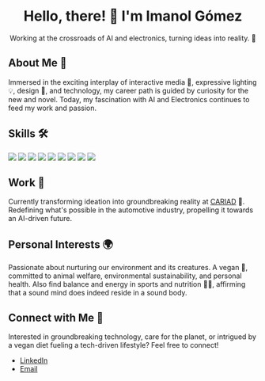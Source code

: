 <h1 align="center">Hello, there! 👋 I'm Imanol Gómez</h1>
<p align="center">Working at the crossroads of AI and electronics, turning ideas into reality. 🚀</p>

## About Me 📝

Immersed in the exciting interplay of interactive media 🎥, expressive lighting💡, design 🎨, and technology, my career path is guided by curiosity for the new and novel. Today, my fascination with AI and Electronics continues to feed my work and passion.

## Skills 🛠️

![](https://img.shields.io/badge/AI-blue) ![](https://img.shields.io/badge/Machine%20Learning-orange) ![](https://img.shields.io/badge/Embedded--C-yellow) ![](https://img.shields.io/badge/Electronics-green) ![](https://img.shields.io/badge/Computer%20Vision-lightgrey) ![](https://img.shields.io/badge/TensorFlow-ff69b4) ![](https://img.shields.io/badge/Docker-blue) ![](https://img.shields.io/badge/Python-yellow) ![](https://img.shields.io/badge/C%2FC%2B%2B-green)

## Work 💼

Currently transforming ideation into groundbreaking reality at [CARIAD](https://cariad.technology/) 🚗. Redefining what's possible in the automotive industry, propelling it towards an AI-driven future.

## Personal Interests 🌍

Passionate about nurturing our environment and its creatures. A vegan 🌱, committed to animal welfare, environmental sustainability, and personal health. Also find balance and energy in sports and nutrition 🏋️‍♂️, affirming that a sound mind does indeed reside in a sound body.

## Connect with Me 🤝

Interested in groundbreaking technology, care for the planet, or intrigued by a vegan diet fueling a tech-driven lifestyle? Feel free to connect!

- [LinkedIn](https://www.linkedin.com/in/imanolgo/)
- [Email](mailto:imanol@steinergomez.com)

